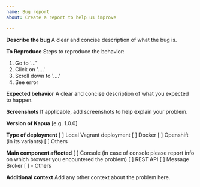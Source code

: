 ```yaml
---
name: Bug report
about: Create a report to help us improve

---
```


**Describe the bug**
A clear and concise description of what the bug is.

**To Reproduce**
Steps to reproduce the behavior:
1. Go to '...'
2. Click on '....'
3. Scroll down to '....'
4. See error

**Expected behavior**
A clear and concise description of what you expected to happen.

**Screenshots**
If applicable, add screenshots to help explain your problem.

**Version of Kapua**
[e.g. 1.0.0]

**Type of deployment**
[ ] Local Vagrant deployment
[ ] Docker
[ ] Openshift (in its variants) 
[ ] Others

**Main component affected**
[ ] Console (in case of console please report info on which browser you encountered the problem)
[ ] REST API
[ ] Message Broker
[ ] - Others

**Additional context**
Add any other context about the problem here.
